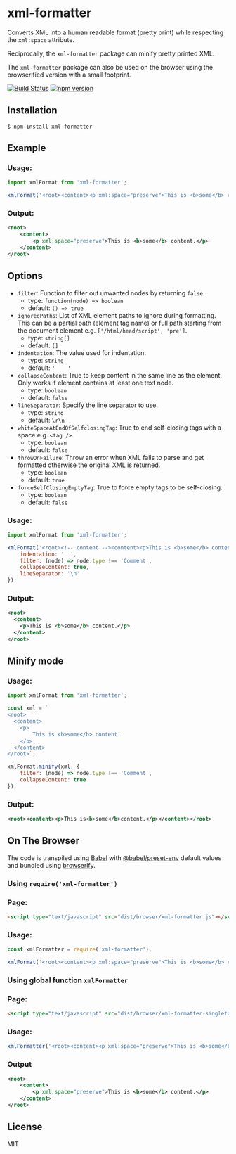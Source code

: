 
# xml-formatter

Converts XML into a human readable format (pretty print) while respecting the `xml:space` attribute.

Reciprocally, the `xml-formatter` package can minify pretty printed XML.

The `xml-formatter` package can also be used on the browser using the browserified version with a small footprint.

[![Build Status](https://github.com/chrisbottin/xml-formatter/actions/workflows/ci.yml/badge.svg)](https://github.com/chrisbottin/xml-formatter/actions/workflows/ci.yml) [![npm version](https://img.shields.io/npm/v/xml-formatter.svg)](https://npmjs.org/package/xml-formatter)

## Installation

```
$ npm install xml-formatter
```

## Example

### Usage:

```js
import xmlFormat from 'xml-formatter';

xmlFormat('<root><content><p xml:space="preserve">This is <b>some</b> content.</content></p>');
```

### Output:

```xml
<root>
    <content>
        <p xml:space="preserve">This is <b>some</b> content.</p>
    </content>
</root>
```

## Options

- `filter`: Function to filter out unwanted nodes by returning `false`.
  - type: `function(node) => boolean`
  - default: `() => true`
- `ignoredPaths`: List of XML element paths to ignore during formatting. 
This can be a partial path (element tag name) or full path starting from the document element e.g. `['/html/head/script', 'pre']`.
  - type: `string[]`
  - default: `[]`
- `indentation`: The value used for indentation.
  - type: `string`
  - default: `'    '`
- `collapseContent`: True to keep content in the same line as the element. Only works if element contains at least one text node.
  - type: `boolean`
  - default: `false`
- `lineSeparator`: Specify the line separator to use.
  - type: `string`
  - default: `\r\n`
- `whiteSpaceAtEndOfSelfclosingTag`: True to end self-closing tags with a space e.g. `<tag />`.
  - type: `boolean`
  - default: `false`
- `throwOnFailure`: Throw an error when XML fails to parse and get formatted otherwise the original XML is returned.
  - type: `boolean`
  - default: `true`
- `forceSelfClosingEmptyTag`: True to force empty tags to be self-closing.
  - type: `boolean`
  - default: `false`

### Usage:
 
```js
import xmlFormat from 'xml-formatter';

xmlFormat('<root><!-- content --><content><p>This is <b>some</b> content.</content></p>', {
    indentation: '  ', 
    filter: (node) => node.type !== 'Comment', 
    collapseContent: true, 
    lineSeparator: '\n'
});

```

### Output:

```xml
<root>
  <content>
    <p>This is <b>some</b> content.</p>
  </content>
</root>
```

## Minify mode

### Usage:

```js
import xmlFormat from 'xml-formatter';

const xml = `
<root>
  <content>
    <p>
        This is <b>some</b> content.
    </p>
  </content>
</root>`;

xmlFormat.minify(xml, {
    filter: (node) => node.type !== 'Comment',
    collapseContent: true
});

```

### Output:

```xml
<root><content><p>This is<b>some</b>content.</p></content></root>
```

## On The Browser

The code is transpiled using [Babel](https://babeljs.io/) with [@babel/preset-env](https://babeljs.io/docs/en/babel-preset-env) default values and bundled using [browserify](https://browserify.org/).

### Using `require('xml-formatter')`

### Page:
 
```html
<script type="text/javascript" src="dist/browser/xml-formatter.js"></script>
```

### Usage:
 
```js
const xmlFormatter = require('xml-formatter');

xmlFormat('<root><content><p xml:space="preserve">This is <b>some</b> content.</content></p>');
```

### Using global function `xmlFormatter`

### Page:

```html
<script type="text/javascript" src="dist/browser/xml-formatter-singleton.js"></script>
```

### Usage:

```js
xmlFormatter('<root><content><p xml:space="preserve">This is <b>some</b> content.</content></p>');
```

### Output

```xml
<root>
    <content>
        <p xml:space="preserve">This is <b>some</b> content.</p>
    </content>
</root>
```

## License

MIT
